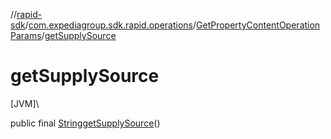 //[rapid-sdk](../../../index.md)/[com.expediagroup.sdk.rapid.operations](../index.md)/[GetPropertyContentOperationParams](index.md)/[getSupplySource](get-supply-source.md)

# getSupplySource

[JVM]\

public final [String](https://docs.oracle.com/javase/8/docs/api/java/lang/String.html)[getSupplySource](get-supply-source.md)()
